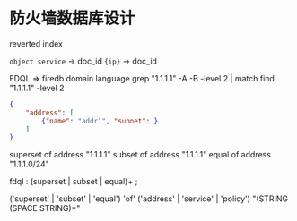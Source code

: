 # 防火墙数据库设计

reverted index

`object service` -> doc_id
`{ip}` -> doc_id

FDQL => firedb domain language
grep "1.1.1.1" -A -B -level 2 | match
find "1.1.1.1" -level 2
```json
{
    "address": [
        {"name": "addr1", "subnet": }
    ]
}
```
superset of address "1.1.1.1"
subset of address "1.1.1.1"
equal of address "1.1.1.0/24"

fdql
:
    (superset | subset | equal)+
;

('superset' | 'subset' | 'equal') 'of' ('address' | 'service' | 'policy') "(STRING (SPACE STRING)*"
